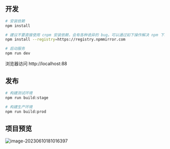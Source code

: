 ## 开发

```bash
# 安装依赖
npm install

# 建议不要直接使用 cnpm 安装依赖，会有各种诡异的 bug。可以通过如下操作解决 npm 下载速度慢的问题
npm install --registry=https://registry.npmmirror.com

# 启动服务
npm run dev
```

浏览器访问 http://localhost:88

## 发布

```bash
# 构建测试环境
npm run build:stage

# 构建生产环境
npm run build:prod
```

## 项目预览
![image-20230610181016397](https://cdn.jsdelivr.net/gh/roydonGuo/Typora-Pic@main/resource-image-20230610181016397.png)